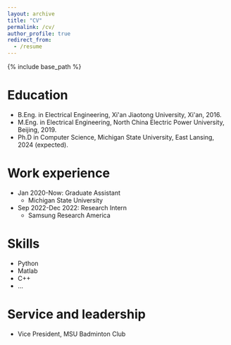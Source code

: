 ```yaml
---
layout: archive
title: "CV"
permalink: /cv/
author_profile: true
redirect_from:
  - /resume
---
```


{% include base_path %}

Education
======
* B.Eng. in Electrical Engineering, Xi'an Jiaotong University, Xi'an, 2016.
* M.Eng. in Electrical Engineering, North China Electric Power University, Beijing, 2019.
* Ph.D in Computer Science, Michigan State University, East Lansing, 2024 (expected).

Work experience
======
* Jan 2020-Now: Graduate Assistant
  * Michigan State University
* Sep 2022-Dec 2022: Research Intern
  * Samsung Research America
  
Skills
======
* Python
* Matlab
* C++
* ...
  
Service and leadership
======
* Vice President, MSU Badminton Club
